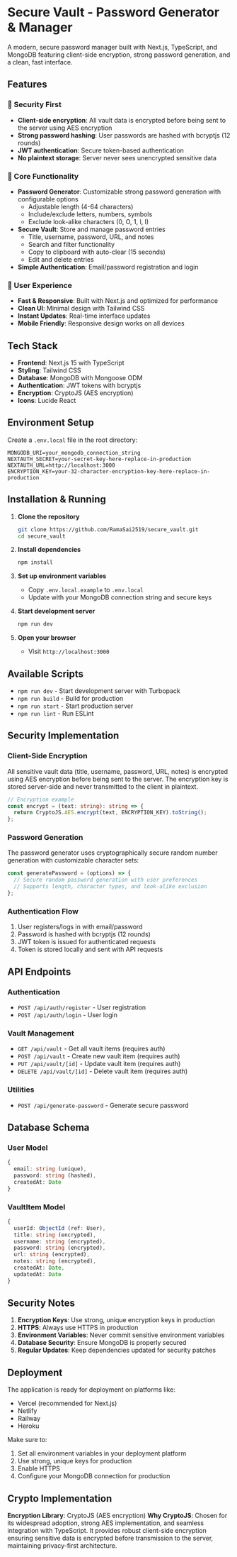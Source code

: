 # Secure Vault - Password Generator & Manager

A modern, secure password manager built with Next.js, TypeScript, and MongoDB featuring client-side encryption, strong password generation, and a clean, fast interface.

## Features

### 🔐 Security First
- **Client-side encryption**: All vault data is encrypted before being sent to the server using AES encryption
- **Strong password hashing**: User passwords are hashed with bcryptjs (12 rounds)
- **JWT authentication**: Secure token-based authentication
- **No plaintext storage**: Server never sees unencrypted sensitive data

### 🎯 Core Functionality
- **Password Generator**: Customizable strong password generation with configurable options
  - Adjustable length (4-64 characters)
  - Include/exclude letters, numbers, symbols
  - Exclude look-alike characters (0, O, 1, l, I)
- **Secure Vault**: Store and manage password entries
  - Title, username, password, URL, and notes
  - Search and filter functionality
  - Copy to clipboard with auto-clear (15 seconds)
  - Edit and delete entries
- **Simple Authentication**: Email/password registration and login

### 🚀 User Experience
- **Fast & Responsive**: Built with Next.js and optimized for performance
- **Clean UI**: Minimal design with Tailwind CSS
- **Instant Updates**: Real-time interface updates
- **Mobile Friendly**: Responsive design works on all devices

## Tech Stack

- **Frontend**: Next.js 15 with TypeScript
- **Styling**: Tailwind CSS
- **Database**: MongoDB with Mongoose ODM
- **Authentication**: JWT tokens with bcryptjs
- **Encryption**: CryptoJS (AES encryption)
- **Icons**: Lucide React

## Environment Setup

Create a `.env.local` file in the root directory:

```env
MONGODB_URI=your_mongodb_connection_string
NEXTAUTH_SECRET=your-secret-key-here-replace-in-production
NEXTAUTH_URL=http://localhost:3000
ENCRYPTION_KEY=your-32-character-encryption-key-here-replace-in-production
```

## Installation & Running

1. **Clone the repository**
   ```bash
   git clone https://github.com/RamaSai2519/secure_vault.git
   cd secure_vault
   ```

2. **Install dependencies**
   ```bash
   npm install
   ```

3. **Set up environment variables**
   - Copy `.env.local.example` to `.env.local`
   - Update with your MongoDB connection string and secure keys

4. **Start development server**
   ```bash
   npm run dev
   ```

5. **Open your browser**
   - Visit `http://localhost:3000`

## Available Scripts

- `npm run dev` - Start development server with Turbopack
- `npm run build` - Build for production
- `npm run start` - Start production server
- `npm run lint` - Run ESLint

## Security Implementation

### Client-Side Encryption
All sensitive vault data (title, username, password, URL, notes) is encrypted using AES encryption before being sent to the server. The encryption key is stored server-side and never transmitted to the client in plaintext.

```typescript
// Encryption example
const encrypt = (text: string): string => {
  return CryptoJS.AES.encrypt(text, ENCRYPTION_KEY).toString();
};
```

### Password Generation
The password generator uses cryptographically secure random number generation with customizable character sets:

```typescript
const generatePassword = (options) => {
  // Secure random password generation with user preferences
  // Supports length, character types, and look-alike exclusion
};
```

### Authentication Flow
1. User registers/logs in with email/password
2. Password is hashed with bcryptjs (12 rounds)
3. JWT token is issued for authenticated requests
4. Token is stored locally and sent with API requests

## API Endpoints

### Authentication
- `POST /api/auth/register` - User registration
- `POST /api/auth/login` - User login

### Vault Management
- `GET /api/vault` - Get all vault items (requires auth)
- `POST /api/vault` - Create new vault item (requires auth)
- `PUT /api/vault/[id]` - Update vault item (requires auth)
- `DELETE /api/vault/[id]` - Delete vault item (requires auth)

### Utilities
- `POST /api/generate-password` - Generate secure password

## Database Schema

### User Model
```typescript
{
  email: string (unique),
  password: string (hashed),
  createdAt: Date
}
```

### VaultItem Model
```typescript
{
  userId: ObjectId (ref: User),
  title: string (encrypted),
  username: string (encrypted),
  password: string (encrypted),
  url: string (encrypted),
  notes: string (encrypted),
  createdAt: Date,
  updatedAt: Date
}
```

## Security Notes

1. **Encryption Keys**: Use strong, unique encryption keys in production
2. **HTTPS**: Always use HTTPS in production
3. **Environment Variables**: Never commit sensitive environment variables
4. **Database Security**: Ensure MongoDB is properly secured
5. **Regular Updates**: Keep dependencies updated for security patches

## Deployment

The application is ready for deployment on platforms like:
- Vercel (recommended for Next.js)
- Netlify
- Railway
- Heroku

Make sure to:
1. Set all environment variables in your deployment platform
2. Use strong, unique keys for production
3. Enable HTTPS
4. Configure your MongoDB connection for production

## Crypto Implementation

**Encryption Library**: CryptoJS (AES encryption)
**Why CryptoJS**: Chosen for its widespread adoption, strong AES implementation, and seamless integration with TypeScript. It provides robust client-side encryption ensuring sensitive data is encrypted before transmission to the server, maintaining privacy-first architecture.

